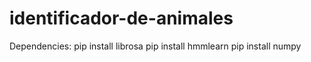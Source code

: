 # identificador-de-animales
Dependencies:
pip install librosa
pip install hmmlearn
pip install numpy
